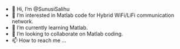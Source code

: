- 👋 Hi, I’m @SunusiSalihu
- 👀 I’m interested in Matlab code for Hybrid WiFi/LiFi communication network.
- 🌱 I’m currently learning Matlab.
- 💞️ I’m looking to collaborate on Matlab coding.
- 📫 How to reach me ...

<!---
SunusiSalihu/SunusiSalihu is a ✨ special ✨ repository because its `README.md` (this file) appears on your GitHub profile.
You can click the Preview link to take a look at your changes.
--->
